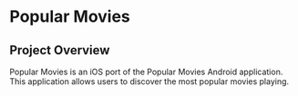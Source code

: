 # Popular Movies

## Project Overview

Popular Movies is an iOS port of the Popular Movies Android application. This application allows users to discover
the most popular movies playing.
